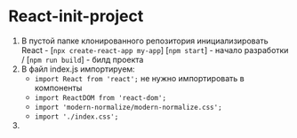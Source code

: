 # React-init-project
1)  В пустой папке клонированного репозитория инициализировать React -   [`npx create-react-app my-app`] 
    [`npm start`] - начало разработки / [`npm run build`] - билд проекта
2)  В файл index.js  импортируем:
    - `import React from 'react';`   не нужно импортировать в компоненты
    - `import ReactDOM from 'react-dom';`
    - `import 'modern-normalize/modern-normalize.css';`
    - `import './index.css';`
3)    
    
 
